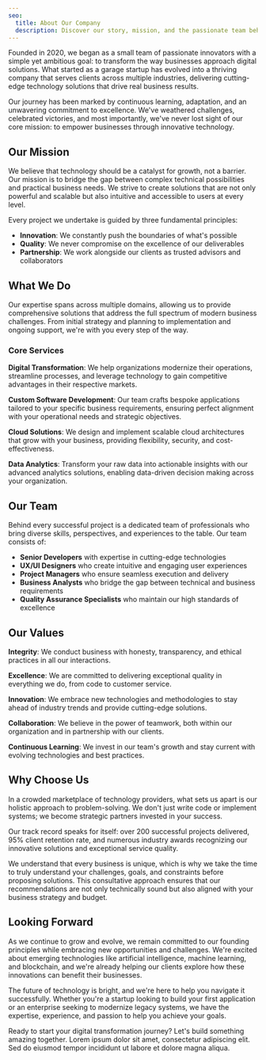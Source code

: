 ```yaml
---
seo:
  title: About Our Company
  description: Discover our story, mission, and the passionate team behind our innovative solutions
---
```


Founded in 2020, we began as a small team of passionate innovators with a simple yet ambitious goal: to transform the way businesses approach digital solutions. What started as a garage startup has evolved into a thriving company that serves clients across multiple industries, delivering cutting-edge technology solutions that drive real business results.

Our journey has been marked by continuous learning, adaptation, and an unwavering commitment to excellence. We've weathered challenges, celebrated victories, and most importantly, we've never lost sight of our core mission: to empower businesses through innovative technology.

## Our Mission

We believe that technology should be a catalyst for growth, not a barrier. Our mission is to bridge the gap between complex technical possibilities and practical business needs. We strive to create solutions that are not only powerful and scalable but also intuitive and accessible to users at every level.

Every project we undertake is guided by three fundamental principles:

- **Innovation**: We constantly push the boundaries of what's possible
- **Quality**: We never compromise on the excellence of our deliverables
- **Partnership**: We work alongside our clients as trusted advisors and collaborators

## What We Do

Our expertise spans across multiple domains, allowing us to provide comprehensive solutions that address the full spectrum of modern business challenges. From initial strategy and planning to implementation and ongoing support, we're with you every step of the way.

### Core Services

**Digital Transformation**: We help organizations modernize their operations, streamline processes, and leverage technology to gain competitive advantages in their respective markets.

**Custom Software Development**: Our team crafts bespoke applications tailored to your specific business requirements, ensuring perfect alignment with your operational needs and strategic objectives.

**Cloud Solutions**: We design and implement scalable cloud architectures that grow with your business, providing flexibility, security, and cost-effectiveness.

**Data Analytics**: Transform your raw data into actionable insights with our advanced analytics solutions, enabling data-driven decision making across your organization.

## Our Team

Behind every successful project is a dedicated team of professionals who bring diverse skills, perspectives, and experiences to the table. Our team consists of:

- **Senior Developers** with expertise in cutting-edge technologies
- **UX/UI Designers** who create intuitive and engaging user experiences
- **Project Managers** who ensure seamless execution and delivery
- **Business Analysts** who bridge the gap between technical and business requirements
- **Quality Assurance Specialists** who maintain our high standards of excellence

## Our Values

**Integrity**: We conduct business with honesty, transparency, and ethical practices in all our interactions.

**Excellence**: We are committed to delivering exceptional quality in everything we do, from code to customer service.

**Innovation**: We embrace new technologies and methodologies to stay ahead of industry trends and provide cutting-edge solutions.

**Collaboration**: We believe in the power of teamwork, both within our organization and in partnership with our clients.

**Continuous Learning**: We invest in our team's growth and stay current with evolving technologies and best practices.

## Why Choose Us

In a crowded marketplace of technology providers, what sets us apart is our holistic approach to problem-solving. We don't just write code or implement systems; we become strategic partners invested in your success.

Our track record speaks for itself: over 200 successful projects delivered, 95% client retention rate, and numerous industry awards recognizing our innovative solutions and exceptional service quality.

We understand that every business is unique, which is why we take the time to truly understand your challenges, goals, and constraints before proposing solutions. This consultative approach ensures that our recommendations are not only technically sound but also aligned with your business strategy and budget.

## Looking Forward

As we continue to grow and evolve, we remain committed to our founding principles while embracing new opportunities and challenges. We're excited about emerging technologies like artificial intelligence, machine learning, and blockchain, and we're already helping our clients explore how these innovations can benefit their businesses.

The future of technology is bright, and we're here to help you navigate it successfully. Whether you're a startup looking to build your first application or an enterprise seeking to modernize legacy systems, we have the expertise, experience, and passion to help you achieve your goals.

Ready to start your digital transformation journey? Let's build something amazing together.
Lorem ipsum dolor sit amet, consectetur adipiscing elit. Sed do eiusmod tempor incididunt ut labore et dolore magna aliqua.
